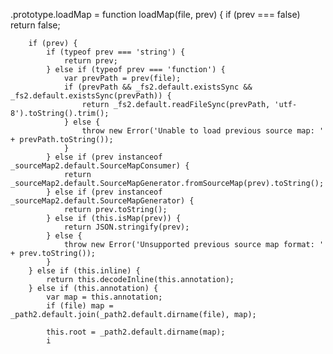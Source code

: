 .prototype.loadMap = function loadMap(file, prev) {
        if (prev === false) return false;

        if (prev) {
            if (typeof prev === 'string') {
                return prev;
            } else if (typeof prev === 'function') {
                var prevPath = prev(file);
                if (prevPath && _fs2.default.existsSync && _fs2.default.existsSync(prevPath)) {
                    return _fs2.default.readFileSync(prevPath, 'utf-8').toString().trim();
                } else {
                    throw new Error('Unable to load previous source map: ' + prevPath.toString());
                }
            } else if (prev instanceof _sourceMap2.default.SourceMapConsumer) {
                return _sourceMap2.default.SourceMapGenerator.fromSourceMap(prev).toString();
            } else if (prev instanceof _sourceMap2.default.SourceMapGenerator) {
                return prev.toString();
            } else if (this.isMap(prev)) {
                return JSON.stringify(prev);
            } else {
                throw new Error('Unsupported previous source map format: ' + prev.toString());
            }
        } else if (this.inline) {
            return this.decodeInline(this.annotation);
        } else if (this.annotation) {
            var map = this.annotation;
            if (file) map = _path2.default.join(_path2.default.dirname(file), map);

            this.root = _path2.default.dirname(map);
            i